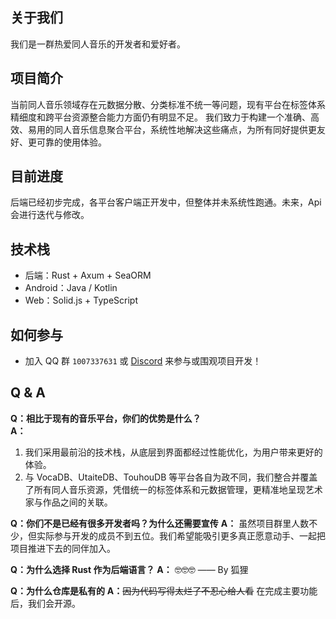 ## 关于我们  

我们是一群热爱同人音乐的开发者和爱好者。

## 项目简介

当前同人音乐领域存在元数据分散、分类标准不统一等问题，现有平台在标签体系精细度和跨平台资源整合能力方面仍有明显不足。
我们致力于构建一个准确、高效、易用的同人音乐信息聚合平台，系统性地解决这些痛点，为所有同好提供更友好、更可靠的使用体验。

## 目前进度

后端已经初步完成，各平台客户端正开发中，但整体并未系统性跑通。未来，Api会进行迭代与修改。

## 技术栈  

- 后端：Rust + Axum + SeaORM  
- Android：Java / Kotlin
- Web：Solid.js + TypeScript

## 如何参与  

- 加入 QQ 群 `1007337631` 或 [Discord](https://discord.gg/z6YM6GuhmD) 来参与或围观项目开发！

## Q & A

**Q：相比于现有的音乐平台，你们的优势是什么？**  
**A：**  

1. 我们采用最前沿的技术栈，从底层到界面都经过性能优化，为用户带来更好的体验。  
2. 与 VocaDB、UtaiteDB、TouhouDB 等平台各自为政不同，我们整合并覆盖了所有同人音乐资源，凭借统一的标签体系和元数据管理，更精准地呈现艺术家与作品之间的关联。

**Q：你们不是已经有很多开发者吗？为什么还需要宣传**
**A：** 虽然项目群里人数不少，但实际参与开发的成员不到五位。我们希望能吸引更多真正愿意动手、一起把项目推进下去的同伴加入。

**Q：为什么选择 Rust 作为后端语言？**
**A：** 🤓🤓🤓 —— By 狐狸

**Q：为什么仓库是私有的** 
**A：**~~因为代码写得太烂了不忍心给人看~~ 在完成主要功能后，我们会开源。

